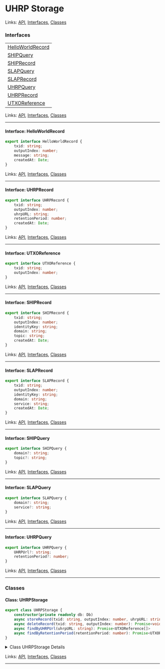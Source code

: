 # UHRP Storage

Links: [API](#api), [Interfaces](#interfaces), [Classes](#classes)

### Interfaces

| |
| --- |
| [HelloWorldRecord](#interface-helloworldrecord) |
| [SHIPQuery](#interface-shipquery) |
| [SHIPRecord](#interface-shiprecord) |
| [SLAPQuery](#interface-slapquery) |
| [SLAPRecord](#interface-slaprecord) |
| [UHRPQuery](#interface-uhrpquery) |
| [UHRPRecord](#interface-uhrprecord) |
| [UTXOReference](#interface-utxoreference) |

Links: [API](#api), [Interfaces](#interfaces), [Classes](#classes)

---

#### Interface: HelloWorldRecord

```ts
export interface HelloWorldRecord {
    txid: string;
    outputIndex: number;
    message: string;
    createdAt: Date;
}
```

Links: [API](#api), [Interfaces](#interfaces), [Classes](#classes)

---
#### Interface: UHRPRecord

```ts
export interface UHRPRecord {
    txid: string;
    outputIndex: number;
    uhrpURL: string;
    retentionPeriod: number;
    createdAt: Date;
}
```

Links: [API](#api), [Interfaces](#interfaces), [Classes](#classes)

---
#### Interface: UTXOReference

```ts
export interface UTXOReference {
    txid: string;
    outputIndex: number;
}
```

Links: [API](#api), [Interfaces](#interfaces), [Classes](#classes)

---
#### Interface: SHIPRecord

```ts
export interface SHIPRecord {
    txid: string;
    outputIndex: number;
    identityKey: string;
    domain: string;
    topic: string;
    createdAt: Date;
}
```

Links: [API](#api), [Interfaces](#interfaces), [Classes](#classes)

---
#### Interface: SLAPRecord

```ts
export interface SLAPRecord {
    txid: string;
    outputIndex: number;
    identityKey: string;
    domain: string;
    service: string;
    createdAt: Date;
}
```

Links: [API](#api), [Interfaces](#interfaces), [Classes](#classes)

---
#### Interface: SHIPQuery

```ts
export interface SHIPQuery {
    domain?: string;
    topic?: string;
}
```

Links: [API](#api), [Interfaces](#interfaces), [Classes](#classes)

---
#### Interface: SLAPQuery

```ts
export interface SLAPQuery {
    domain?: string;
    service?: string;
}
```

Links: [API](#api), [Interfaces](#interfaces), [Classes](#classes)

---
#### Interface: UHRPQuery

```ts
export interface UHRPQuery {
    UHRPUrl?: string;
    retentionPeriod?: number;
}
```

Links: [API](#api), [Interfaces](#interfaces), [Classes](#classes)

---
### Classes

#### Class: UHRPStorage

```ts
export class UHRPStorage {
    constructor(private readonly db: Db) 
    async storeRecord(txid: string, outputIndex: number, uhrpURL: string, retentionPeriod: number): Promise<void> 
    async deleteRecord(txid: string, outputIndex: number): Promise<void> 
    async findByUHRPUrl(uhrpURL: string): Promise<UTXOReference[]> 
    async findByRetentionPeriod(retentionPeriod: number): Promise<UTXOReference[]> 
}
```

<details>

<summary>Class UHRPStorage Details</summary>

##### Constructor

Constructs a new UHRPStorage instance

```ts
constructor(private readonly db: Db) 
```

Argument Details

+ **db**
  + connected mongo database instance

##### Method deleteRecord

Delete a matching Signia record

```ts
async deleteRecord(txid: string, outputIndex: number): Promise<void> 
```

Argument Details

+ **txid**
  + transaction id
+ **outputIndex**
  + index of the UTXO

##### Method findByRetentionPeriod

Look up a UHRP record by the retentionPeriod

```ts
async findByRetentionPeriod(retentionPeriod: number): Promise<UTXOReference[]> 
```

##### Method findByUHRPUrl

Finds matching records by identity key, and optional certifiers

```ts
async findByUHRPUrl(uhrpURL: string): Promise<UTXOReference[]> 
```

Returns

returns matching UTXO references

##### Method storeRecord

Stores a new UHRP record

```ts
async storeRecord(txid: string, outputIndex: number, uhrpURL: string, retentionPeriod: number): Promise<void> 
```

Returns

- A promise that resolves when the record is stored

Argument Details

+ **txid**
  + The transaction ID containing the UTXO
+ **outputIndex**
  + The index of the UTXO within the transaction
+ **uhrpURL**
  + The UHRP URL where the content is available for download
+ **retentionPeriod**
  + The retention period for the content, in seconds

</details>

Links: [API](#api), [Interfaces](#interfaces), [Classes](#classes)

---
